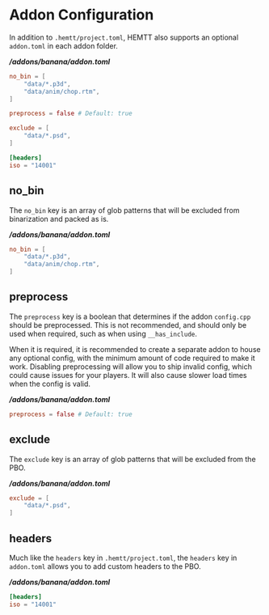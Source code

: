 # Addon Configuration

In addition to `.hemtt/project.toml`, HEMTT also supports an optional `addon.toml` in each addon folder.

***/addons/banana/addon.toml***

```toml
no_bin = [
    "data/*.p3d",
    "data/anim/chop.rtm",
]

preprocess = false # Default: true

exclude = [
    "data/*.psd",
]

[headers]
iso = "14001"
```

## no_bin

The `no_bin` key is an array of glob patterns that will be excluded from binarization and packed as is.

***/addons/banana/addon.toml***

```toml
no_bin = [
    "data/*.p3d",
    "data/anim/chop.rtm",
]
```

## preprocess

The `preprocess` key is a boolean that determines if the addon `config.cpp` should be preprocessed. This is not recommended, and should only be used when required, such as when using `__has_include`.

When it is required, it is recommended to create a separate addon to house any optional config, with the minimum amount of code required to make it work. Disabling preprocessing will allow you to ship invalid config, which could cause issues for your players. It will also cause slower load times when the config is valid.

***/addons/banana/addon.toml***

```toml
preprocess = false # Default: true
```

## exclude

The `exclude` key is an array of glob patterns that will be excluded from the PBO.

***/addons/banana/addon.toml***

```toml
exclude = [
    "data/*.psd",
]
```

## headers

Much like the `headers` key in `.hemtt/project.toml`, the `headers` key in `addon.toml` allows you to add custom headers to the PBO.

***/addons/banana/addon.toml***

```toml
[headers]
iso = "14001"
```
